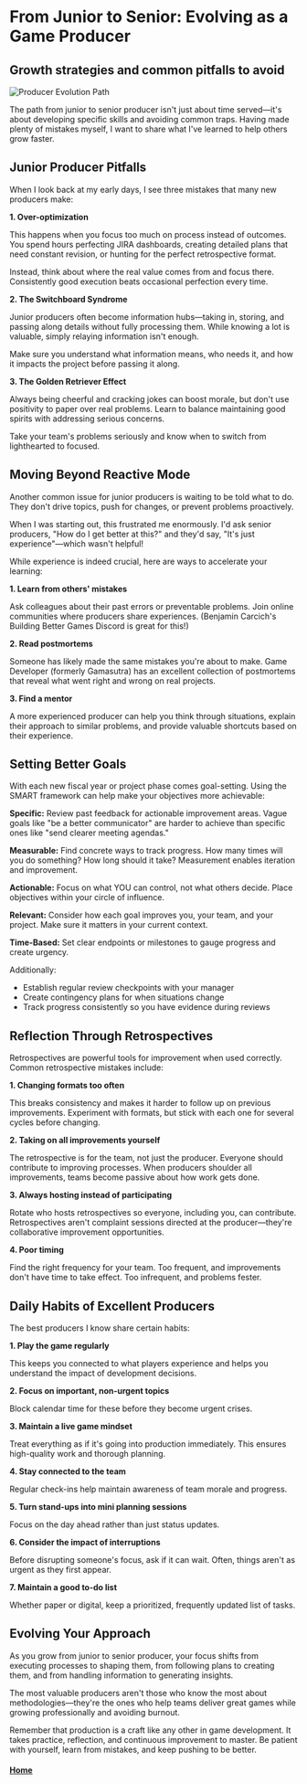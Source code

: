 # From Junior to Senior: Evolving as a Game Producer

## Growth strategies and common pitfalls to avoid

![Producer Evolution Path](https://img.freepik.com/free-vector/hand-drawn-career-progression-concept_23-2149164015.jpg)

The path from junior to senior producer isn't just about time served—it's about developing specific skills and avoiding common traps. Having made plenty of mistakes myself, I want to share what I've learned to help others grow faster.

## Junior Producer Pitfalls

When I look back at my early days, I see three mistakes that many new producers make:

**1. Over-optimization**

This happens when you focus too much on process instead of outcomes. You spend hours perfecting JIRA dashboards, creating detailed plans that need constant revision, or hunting for the perfect retrospective format.

Instead, think about where the real value comes from and focus there. Consistently good execution beats occasional perfection every time.

**2. The Switchboard Syndrome**

Junior producers often become information hubs—taking in, storing, and passing along details without fully processing them. While knowing a lot is valuable, simply relaying information isn't enough.

Make sure you understand what information means, who needs it, and how it impacts the project before passing it along.

**3. The Golden Retriever Effect**

Always being cheerful and cracking jokes can boost morale, but don't use positivity to paper over real problems. Learn to balance maintaining good spirits with addressing serious concerns.

Take your team's problems seriously and know when to switch from lighthearted to focused.

## Moving Beyond Reactive Mode

Another common issue for junior producers is waiting to be told what to do. They don't drive topics, push for changes, or prevent problems proactively.

When I was starting out, this frustrated me enormously. I'd ask senior producers, "How do I get better at this?" and they'd say, "It's just experience"—which wasn't helpful!

While experience is indeed crucial, here are ways to accelerate your learning:

**1. Learn from others' mistakes**

Ask colleagues about their past errors or preventable problems. Join online communities where producers share experiences. (Benjamin Carcich's Building Better Games Discord is great for this!)

**2. Read postmortems**

Someone has likely made the same mistakes you're about to make. Game Developer (formerly Gamasutra) has an excellent collection of postmortems that reveal what went right and wrong on real projects.

**3. Find a mentor**

A more experienced producer can help you think through situations, explain their approach to similar problems, and provide valuable shortcuts based on their experience.

## Setting Better Goals

With each new fiscal year or project phase comes goal-setting. Using the SMART framework can help make your objectives more achievable:

**Specific:** Review past feedback for actionable improvement areas. Vague goals like "be a better communicator" are harder to achieve than specific ones like "send clearer meeting agendas."

**Measurable:** Find concrete ways to track progress. How many times will you do something? How long should it take? Measurement enables iteration and improvement.

**Actionable:** Focus on what YOU can control, not what others decide. Place objectives within your circle of influence.

**Relevant:** Consider how each goal improves you, your team, and your project. Make sure it matters in your current context.

**Time-Based:** Set clear endpoints or milestones to gauge progress and create urgency.

Additionally:
- Establish regular review checkpoints with your manager
- Create contingency plans for when situations change
- Track progress consistently so you have evidence during reviews

## Reflection Through Retrospectives

Retrospectives are powerful tools for improvement when used correctly. Common retrospective mistakes include:

**1. Changing formats too often**

This breaks consistency and makes it harder to follow up on previous improvements. Experiment with formats, but stick with each one for several cycles before changing.

**2. Taking on all improvements yourself**

The retrospective is for the team, not just the producer. Everyone should contribute to improving processes. When producers shoulder all improvements, teams become passive about how work gets done.

**3. Always hosting instead of participating**

Rotate who hosts retrospectives so everyone, including you, can contribute. Retrospectives aren't complaint sessions directed at the producer—they're collaborative improvement opportunities.

**4. Poor timing**

Find the right frequency for your team. Too frequent, and improvements don't have time to take effect. Too infrequent, and problems fester.

## Daily Habits of Excellent Producers

The best producers I know share certain habits:

**1. Play the game regularly**

This keeps you connected to what players experience and helps you understand the impact of development decisions.

**2. Focus on important, non-urgent topics**

Block calendar time for these before they become urgent crises.

**3. Maintain a live game mindset**

Treat everything as if it's going into production immediately. This ensures high-quality work and thorough planning.

**4. Stay connected to the team**

Regular check-ins help maintain awareness of team morale and progress.

**5. Turn stand-ups into mini planning sessions**

Focus on the day ahead rather than just status updates.

**6. Consider the impact of interruptions**

Before disrupting someone's focus, ask if it can wait. Often, things aren't as urgent as they first appear.

**7. Maintain a good to-do list**

Whether paper or digital, keep a prioritized, frequently updated list of tasks.

## Evolving Your Approach

As you grow from junior to senior producer, your focus shifts from executing processes to shaping them, from following plans to creating them, and from handling information to generating insights.

The most valuable producers aren't those who know the most about methodologies—they're the ones who help teams deliver great games while growing professionally and avoiding burnout.

Remember that production is a craft like any other in game development. It takes practice, reflection, and continuous improvement to master. Be patient with yourself, learn from mistakes, and keep pushing to be better.

#### [Home](./README.md) 

